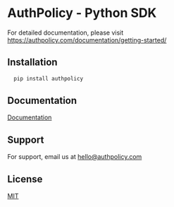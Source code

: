 
# AuthPolicy - Python SDK

For detailed documentation, please visit https://authpolicy.com/documentation/getting-started/


## Installation

```bash
  pip install authpolicy
```
    
## Documentation

[Documentation](https://authpolicy.com/documentation/getting-started/)


## Support

For support, email us at hello@authpolicy.com


## License

[MIT](https://choosealicense.com/licenses/mit/)